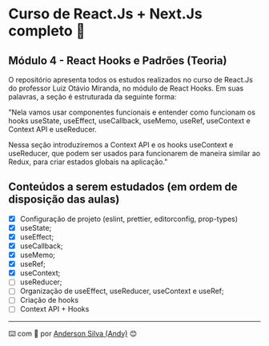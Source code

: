 # Curso de React.Js + Next.Js completo :rocket:

## Módulo 4 - React Hooks e Padrões (Teoria)

O repositório apresenta todos os estudos realizados no curso de React.Js do professor Luiz Otávio Miranda, no módulo de React Hooks. Em suas palavras, a seção é estruturada da seguinte forma:

"Nela vamos usar componentes funcionais e entender como funcionam os hooks useState, useEffect, useCallback, useMemo, useRef, useContext e Context API e useReducer.

Nessa seção introduziremos a Context API e os hooks useContext e useReducer, que podem ser usados para funcionarem de maneira similar ao Redux, para criar estados globais na aplicação."

## Conteúdos a serem estudados (em ordem de disposição das aulas)

- [x] Configuração de projeto (eslint, prettier, editorconfig, prop-types)
- [x] useState;
- [x] useEffect;
- [x] useCallback;
- [x] useMemo;
- [x] useRef;
- [x] useContext;
- [ ] useReducer;
- [ ] Organização de useEffect, useReducer, useContext e useRef;
- [ ] Criação de hooks
- [ ] Context API + Hooks

---
:keyboard: com :purple_heart: por [Anderson Silva (Andy)](https://www.linkedin.com/in/andssilva/) 😊

